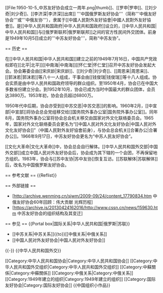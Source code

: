 [[File:1950-10-5_中苏友好协会成立一周年.png|thumb]]、[[罗申|罗申]]、[[刘少奇|刘少奇]]、[[李济深|李济深]]出席]]
'''中国俄罗斯友好协会'''（简称'''中俄友好协会'''或'''中俄友协'''），隶属于[[中國人民對外友好協會|中國人民對外友好協會]]。是[[中华人民共和国政府|中华人民共和国政府]]设立的，[[中华人民共和国|中华人民共和国]]与[[俄罗斯联邦|俄罗斯联邦]]之间的官方性民间外交团体。前身是1949年10月5日成立的'''中苏友好协会'''，简称“中苏友协”。

== 历史 ==

在[[中华人民共和国|中华人民共和国]]建立之前的1949年7月16日，中国共产党政权即在[[北平|北平]][[中南海|中南海]][[怀仁堂|怀仁堂]]召开中苏友好协会发起大会。协会筹委会由[[宋庆龄|宋庆龄]]、[[刘少奇|刘少奇]]、[[周恩来|周恩来]]、[[郭沫若|郭沫若]]等八十一人组成，干事会由[[钱俊瑞|钱俊瑞]]等十八人组成。协会实质是由中华人民共和国政府领导的群众组织。至1950年4月，协会已在中国大多数省份建立分会。到1952年10月，协会已成为当时中国最大的群众团体，会员达3890万。1953年初，协会会员超过6800万。

1950年代中后期，协会亦受到[[中苏交恶|中苏交恶]]的影响。1960年2月，[[中宣部|中宣部]]将协会总会党组移交给[[国务院外事办公室|国务院外事办公室]]。同年8月，国务院外事办公室将协会总会机关移交由国家对外文化联络委员会。1965年，国家对外文化联络委员会更名为“[[中国人民对外文化友好协会|中国人民对外文化友好协会]]”（中國人民對外友好協會前身），与协会总会机关[[合署办公|合署办公]]。1966年9月17日，中苏友好协会更名为“中苏人民友好协会”。

[[文化大革命|文化大革命]]中，协会总会自行解体。[[中华人民共和国外交部|中国外交部]]成立中国人民对外友好协会后，协会成为其下辖的一个会团，不再保留地方组织。1983年，协会与[[苏中友协|苏中友协]]恢复互访。[[苏联解体|苏联解体]]后，改名为中国俄罗斯友好协会。

== 参考文献 ==
{{Reflist}}

== 外部链接 ==
* [http://archive.wenming.cn/sjwm/2009-09/24/content_17790834.htm 中俄友好协会60年回顾：伟大贡献 光辉历程]
* [https://archive.is/20130424162016/http://www.cssn.cn/news/159630.htm 中苏友好协会的组织结构及其变迁]

== 参见 ==
{{Portal box|国际关系|中华人民共和国|俄罗斯|苏联}}
* [[中苏关系|中苏关系]]{{to}}[[中俄关系|中俄关系]]
* [[中国人民对外友好协会|中国人民对外友好协会]]

{{-}}
{{中华人民共和国外交}}

[[Category:中华人民共和国协会|Category:中华人民共和国协会]]
[[Category:中华人民共和国外交组织|Category:中华人民共和国外交组织]]
[[Category:中蘇關係|Category:中蘇關係]]
[[Category:中俄关系|Category:中俄关系]]
[[Category:1949年建立的组织|Category:1949年建立的组织]]
[[Category:国际友好协会|Category:国际友好协会]]
{{中国组织小作品}}